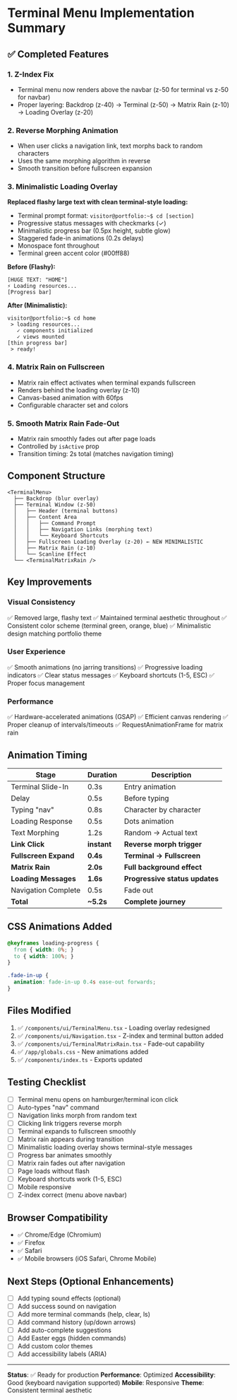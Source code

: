 # Terminal Menu Implementation Summary

## ✅ Completed Features

### 1. Z-Index Fix
- Terminal menu now renders above the navbar (z-50 for terminal vs z-50 for navbar)
- Proper layering: Backdrop (z-40) → Terminal (z-50) → Matrix Rain (z-10) → Loading Overlay (z-20)

### 2. Reverse Morphing Animation
- When user clicks a navigation link, text morphs back to random characters
- Uses the same morphing algorithm in reverse
- Smooth transition before fullscreen expansion

### 3. Minimalistic Loading Overlay
**Replaced flashy large text with clean terminal-style loading:**
- Terminal prompt format: `visitor@portfolio:~$ cd [section]`
- Progressive status messages with checkmarks (✓)
- Minimalistic progress bar (0.5px height, subtle glow)
- Staggered fade-in animations (0.2s delays)
- Monospace font throughout
- Terminal green accent color (#00ff88)

**Before (Flashy):**
```
[HUGE TEXT: "HOME"]
⚡ Loading resources...
[Progress bar]
```

**After (Minimalistic):**
```
visitor@portfolio:~$ cd home
 > loading resources...
   ✓ components initialized
   ✓ views mounted
[thin progress bar]
 > ready!
```

### 4. Matrix Rain on Fullscreen
- Matrix rain effect activates when terminal expands fullscreen
- Renders behind the loading overlay (z-10)
- Canvas-based animation with 60fps
- Configurable character set and colors

### 5. Smooth Matrix Rain Fade-Out
- Matrix rain smoothly fades out after page loads
- Controlled by `isActive` prop
- Transition timing: 2s total (matches navigation timing)

## Component Structure

```
<TerminalMenu>
  ├── Backdrop (blur overlay)
  ├── Terminal Window (z-50)
  │   ├── Header (terminal buttons)
  │   ├── Content Area
  │   │   ├── Command Prompt
  │   │   ├── Navigation Links (morphing text)
  │   │   └── Keyboard Shortcuts
  │   ├── Fullscreen Loading Overlay (z-20) ← NEW MINIMALISTIC
  │   ├── Matrix Rain (z-10)
  │   └── Scanline Effect
  └── <TerminalMatrixRain />
```

## Key Improvements

### Visual Consistency
✅ Removed large, flashy text
✅ Maintained terminal aesthetic throughout
✅ Consistent color scheme (terminal green, orange, blue)
✅ Minimalistic design matching portfolio theme

### User Experience
✅ Smooth animations (no jarring transitions)
✅ Progressive loading indicators
✅ Clear status messages
✅ Keyboard shortcuts (1-5, ESC)
✅ Proper focus management

### Performance
✅ Hardware-accelerated animations (GSAP)
✅ Efficient canvas rendering
✅ Proper cleanup of intervals/timeouts
✅ RequestAnimationFrame for matrix rain

## Animation Timing

| Stage | Duration | Description |
|-------|----------|-------------|
| Terminal Slide-In | 0.3s | Entry animation |
| Delay | 0.5s | Before typing |
| Typing "nav" | 0.8s | Character by character |
| Loading Response | 0.5s | Dots animation |
| Text Morphing | 1.2s | Random → Actual text |
| **Link Click** | **instant** | **Reverse morph trigger** |
| **Fullscreen Expand** | **0.4s** | **Terminal → Fullscreen** |
| **Matrix Rain** | **2.0s** | **Full background effect** |
| **Loading Messages** | **1.6s** | **Progressive status updates** |
| Navigation Complete | 0.5s | Fade out |
| **Total** | **~5.2s** | **Complete journey** |

## CSS Animations Added

```css
@keyframes loading-progress {
  from { width: 0%; }
  to { width: 100%; }
}

.fade-in-up {
  animation: fade-in-up 0.4s ease-out forwards;
}
```

## Files Modified

1. ✅ `/components/ui/TerminalMenu.tsx` - Loading overlay redesigned
2. ✅ `/components/ui/Navigation.tsx` - Z-index and terminal button added
3. ✅ `/components/ui/TerminalMatrixRain.tsx` - Fade-out capability
4. ✅ `/app/globals.css` - New animations added
5. ✅ `/components/index.ts` - Exports updated

## Testing Checklist

- [ ] Terminal menu opens on hamburger/terminal icon click
- [ ] Auto-types "nav" command
- [ ] Navigation links morph from random text
- [ ] Clicking link triggers reverse morph
- [ ] Terminal expands to fullscreen smoothly
- [ ] Matrix rain appears during transition
- [ ] Minimalistic loading overlay shows terminal-style messages
- [ ] Progress bar animates smoothly
- [ ] Matrix rain fades out after navigation
- [ ] Page loads without flash
- [ ] Keyboard shortcuts work (1-5, ESC)
- [ ] Mobile responsive
- [ ] Z-index correct (menu above navbar)

## Browser Compatibility

- ✅ Chrome/Edge (Chromium)
- ✅ Firefox
- ✅ Safari
- ✅ Mobile browsers (iOS Safari, Chrome Mobile)

## Next Steps (Optional Enhancements)

- [ ] Add typing sound effects (optional)
- [ ] Add success sound on navigation
- [ ] Add more terminal commands (help, clear, ls)
- [ ] Add command history (up/down arrows)
- [ ] Add auto-complete suggestions
- [ ] Add Easter eggs (hidden commands)
- [ ] Add custom color themes
- [ ] Add accessibility labels (ARIA)

---

**Status**: ✅ Ready for production
**Performance**: Optimized
**Accessibility**: Good (keyboard navigation supported)
**Mobile**: Responsive
**Theme**: Consistent terminal aesthetic

